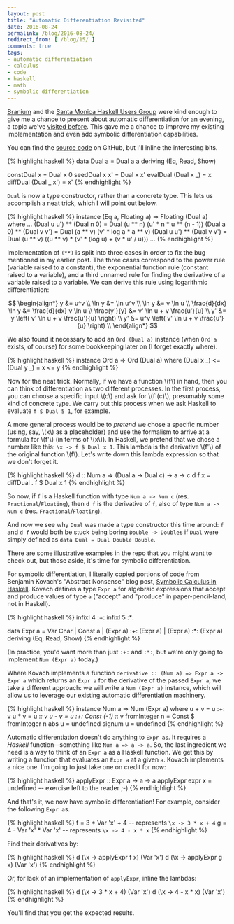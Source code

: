 ```yaml
---
layout: post
title: "Automatic Differentiation Revisited"
date: 2016-08-24
permalink: /blog/2016-08-24/
redirect_from: [ /blog/15/ ]
comments: true
tags:
- automatic differentiation
- calculus
- code
- haskell
- math
- symbolic differentiation
---
```


[Branium][2] and the [Santa Monica Haskell Users Group][1] were kind enough to give me a chance to present about automatic differentiation for an evening, a topic we've [visited before][3].
This gave me a chance to improve my existing implementation and even add symbolic differentiation capabilities.

<!--break-->

You can find the [source code][4] on GitHub, but I'll inline the interesting bits.

{% highlight haskell %}
data Dual a = Dual a a
  deriving (Eq, Read, Show)

constDual x = Dual x 0
seedDual x x' = Dual x x'
evalDual (Dual x _) = x
diffDual (Dual _ x') = x'
{% endhighlight %}

`Dual` is now a type constructor, rather than a concrete type.
This lets us accomplish a neat trick, which I will point out below.

{% highlight haskell %}
instance (Eq a, Floating a) => Floating (Dual a) where
  ...
  (Dual u u') ** (Dual n 0)
    = Dual (u ** n) (u' * n * u ** (n - 1))
  (Dual a 0) ** (Dual v v')
    = Dual (a ** v) (v' * log a * a ** v)
  (Dual u u') ** (Dual v v')
    = Dual (u ** v) ((u ** v) * (v' * (log u) + (v * u' / u)))
  ...
{% endhighlight %}

Implementation of `(**)` is split into three cases in order to fix the bug mentioned in my earlier post.
The three cases correspond to the power rule (variable raised to a constant), the exponential function rule (constant raised to a variable), and a third unnamed rule for finding the derivative of a variable raised to a variable.
We can derive this rule using logarithmic differentiation:

$$
\begin{align*}
  y &= u^v \\
  \ln y &= \ln u^v \\
  \ln y &= v \ln u \\
  \frac{d}{dx} \ln y &= \frac{d}{dx} v \ln u \\
  \frac{y'}{y} &= v' \ln u + v \frac{u'}{u} \\
  y' &= y \left( v' \ln u + v \frac{u'}{u} \right) \\
  y' &= u^v \left( v' \ln u + v \frac{u'}{u} \right) \\
\end{align*}
$$

We also found it necessary to add an `Ord (Dual a)` instance (when `Ord a` exists, of course) for some bookkeeping later on (I forget exactly where).

{% highlight haskell %}
instance Ord a => Ord (Dual a) where
  (Dual x _) <= (Dual y _) = x <= y
{% endhighlight %}

Now for the neat trick.
Normally, if we have a function \\(f\\) in hand, then you can think of differentiation as two different processes.
In the first process, you can choose a specific input \\(c\\) and ask for \\(f'(c)\\), presumably some kind of concrete type.
We carry out this process when we ask Haskell to evaluate `f $ Dual 5 1`, for example.

A more general process would be to _pretend_ we chose a specific number (using, say, \\(x\\) as a placeholder) and use the formalism to arrive at a formula for \\(f'\\) (in terms of \\(x\\)).
In Haskell, we pretend that we chose a number like this: `\x -> f $ Dual x 1`.
This lambda is the derivative \\(f'\\) of the original function \\(f\\).
Let's write down this lambda expression so that we don't forget it.

{% highlight haskell %}
d :: Num a => (Dual a -> Dual c) -> a -> c
d f x = diffDual . f $ Dual x 1
{% endhighlight %}

So now, if `f` is a Haskell function with type `Num a -> Num c` (res. `Fractional`/`Floating`), then `d f` is the derivative of `f`, also of type `Num a -> Num c` (res. `Fractional`/`Floating`).

And now we see why `Dual` was made a type constructor this time around: `f` and `d f` would both be stuck being boring `Double -> Double`s if `Dual` were simply defined as `data Dual = Dual Double Double`.

There are some [illustrative examples][5] in the repo that you might want to check out, but those aside, it's time for symbolic differentiation.

For symbolic differentiation, I literally copied portions of code from Benjamin Kovach's "Abstract Nonsense" blog post, [Symbolic Calculus in Haskell][6].
Kovach defines a type `Expr a` for algebraic expressions that accept and produce values of type `a` ("accept" and "produce" in paper-pencil-land, not in Haskell).

{% highlight haskell %}
infixl 4 :+:
infixl 5 :*:

data Expr a
  = Var Char
  | Const a
  | (Expr a) :+: (Expr a)
  | (Expr a) :*: (Expr a)
  deriving (Eq, Read, Show)
{% endhighlight %}

(In practice, you'd want more than just `:+:` and `:*:`, but we're only going to implement `Num (Expr a)` today.)

Where Kovach implements a function `derivative :: (Num a) => Expr a -> Expr a` which returns an `Expr a` for the derivative of the passed `Expr a`, we take a different approach: we will write a `Num (Expr a)` instance, which will allow us to leverage our existing automatic differentiation machinery.

{% highlight haskell %}
instance Num a => Num (Expr a) where
  u + v         = u :+: v
  u * v         = u :*: v
  u - v         = u :+: Const (-1) :*: v
  fromInteger n = Const $ fromInteger n
  abs u         = undefined
  signum u      = undefined
{% endhighlight %}

Automatic differentiation doesn't do anything to `Expr a`s.
It requires a _Haskell_ function--something like `Num a => a -> a`.
So, the last ingredient we need is a way to think of an `Expr a` as a Haskell function.
We get this by writing a function that evaluates an `Expr a` at a given `a`.
Kovach implements a nice one.
I'm going to just take one on credit for now:

{% highlight haskell %}
applyExpr :: Expr a -> a -> a
applyExpr expr x = undefined -- exercise left to the reader ;-)
{% endhighlight %}

And that's it, we now have symbolic differentiation!
For example, consider the following `Expr a`s.

{% highlight haskell %}
f = 3 * Var 'x' + 4 -- represents `\x -> 3 * x + 4`
g = 4 - Var 'x' * Var 'x' -- represents `\x -> 4 - x * x`
{% endhighlight %}

Find their derivatives by:

{% highlight haskell %}
d (\x -> applyExpr f x) (Var 'x')
d (\x -> applyExpr g x) (Var 'x')
{% endhighlight %}

Or, for lack of an implementation of `applyExpr`, inline the lambdas:

{% highlight haskell %}
d (\x -> 3 * x + 4) (Var 'x')
d (\x -> 4 - x * x) (Var 'x')
{% endhighlight %}

You'll find that you get the expected results.

  [1]: https://www.meetup.com/santa-monica-haskell/
  [2]: http://www.brainiumstudios.com/site/index.html
  [3]: /blog/10/
  [4]: https://github.com/friedbrice/AutoDiff
  [5]: https://github.com/friedbrice/AutoDiff/blob/master/src/Examples.hs
  [6]: http://5outh.blogspot.in/2013/05/symbolic-calculus-in-haskell.html
